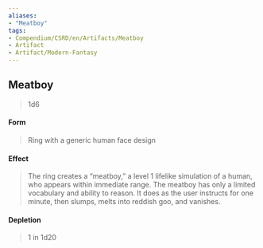 ```yaml
---
aliases:
- "Meatboy"
tags:
- Compendium/CSRD/en/Artifacts/Meatboy
- Artifact
- Artifact/Modern-Fantasy
---
```


  
## Meatboy
>1d6
#### Form
>Ring with a generic human face design 
#### Effect
> The ring creates a “meatboy,” a level 1 lifelike simulation of a human, who appears within immediate range. The meatboy has only a limited vocabulary and ability to reason. It does as the user instructs for one minute, then slumps, melts into reddish goo, and vanishes.

#### Depletion 
>1 in 1d20